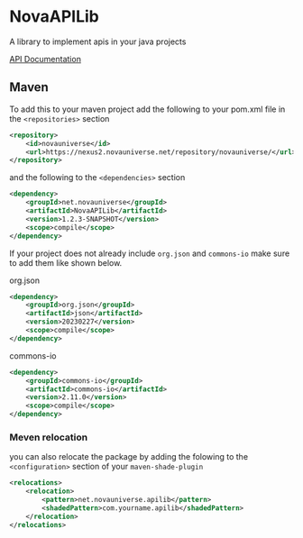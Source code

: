 # NovaAPILib
A library to implement apis in your java projects

[API Documentation](https://novauniverse.net/apidocs/NovaAPILib/)

## Maven
To add this to your maven project add the following to your pom.xml file in the `<repositories>` section
```xml
<repository>
	<id>novauniverse</id>
	<url>https://nexus2.novauniverse.net/repository/novauniverse/</url>
</repository>
```
and the following to the `<dependencies>` section
```xml
<dependency>
	<groupId>net.novauniverse</groupId>
	<artifactId>NovaAPILib</artifactId>
	<version>1.2.3-SNAPSHOT</version>
	<scope>compile</scope>
</dependency>
```

If your project does not already include `org.json` and `commons-io` make sure to add them like shown below.

org.json
```xml
<dependency>
	<groupId>org.json</groupId>
	<artifactId>json</artifactId>
	<version>20230227</version>
	<scope>compile</scope>
</dependency>
```

commons-io
```xml
<dependency>
	<groupId>commons-io</groupId>
	<artifactId>commons-io</artifactId>
	<version>2.11.0</version>
	<scope>compile</scope>
</dependency>
```

### Meven relocation
you can also relocate the package by adding the folowing to the `<configuration>` section of your `maven-shade-plugin`
```xml
<relocations>
	<relocation>
		<pattern>net.novauniverse.apilib</pattern>
		<shadedPattern>com.yourname.apilib</shadedPattern>
	</relocation>
</relocations>
```
